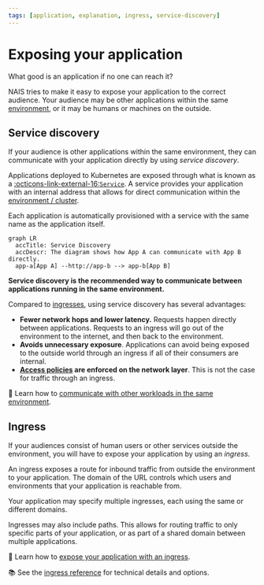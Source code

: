 ```yaml
---
tags: [application, explanation, ingress, service-discovery]
---
```


# Exposing your application

What good is an application if no one can reach it?

NAIS tries to make it easy to expose your application to the correct audience.
Your audience may be other applications within the same [environment](../../explanations/environment.md), or it may be humans or machines on the outside.

## Service discovery

If your audience is other applications within the same environment, they can communicate with your application directly by using _service discovery_.

Applications deployed to Kubernetes are exposed through what is known as a [:octicons-link-external-16:`Service`](https://kubernetes.io/docs/concepts/services-networking/service/).
A service provides your application with an internal address that allows for direct communication within the [environment / cluster](../../explanations/environment.md).

Each application is automatically provisioned with a service with the same name as the application itself.

```mermaid
graph LR
  accTitle: Service Discovery
  accDescr: The diagram shows how App A can communicate with App B directly.
  app-a[App A] --http://app-b --> app-b[App B]
```

**Service discovery is the recommended way to communicate between applications running in the same environment.**

Compared to [ingresses](#ingress), using service discovery has several advantages:

- **Fewer network hops and lower latency.** Requests happen directly between applications. Requests to an ingress will go out of the environment to the internet, and then back to the environment.
- **Avoids unnecessary exposure**. Applications can avoid being exposed to the outside world through an ingress if all of their consumers are internal.
- **[Access policies](../../explanations/zero-trust.md) are enforced on the network layer**. This is not the case for traffic through an ingress.

:dart: Learn how to [communicate with other workloads in the same environment](../../how-to/communication.md).

## Ingress

If your audiences consist of human users or other services outside the environment, you will have to expose your application by using an _ingress_.

An ingress exposes a route for inbound traffic from outside the environment to your application.
The domain of the URL controls which users and environments that your application is reachable from.

Your application may specify multiple ingresses, each using the same or different domains.

Ingresses may also include paths.
This allows for routing traffic to only specific parts of your application, or as part of a shared domain between multiple applications.

:dart: Learn how to [expose your application with an ingress](../how-to/expose.md).

:books: See the [ingress reference](../reference/ingress.md) for technical details and options.
